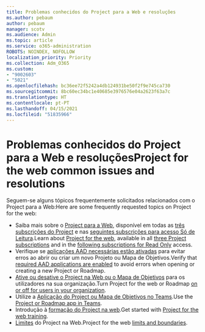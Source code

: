 ```yaml
---
title: Problemas conhecidos do Project para a Web e resoluções
ms.author: pebaum
author: pebaum
manager: scotv
ms.audience: Admin
ms.topic: article
ms.service: o365-administration
ROBOTS: NOINDEX, NOFOLLOW
localization_priority: Priority
ms.collection: Adm_O365
ms.custom:
- "9002603"
- "5021"
ms.openlocfilehash: bc36ee72f5242a4db124931be50f2f9e745ca730
ms.sourcegitcommit: 8bc60ec34bc1e40685e3976576e04a2623f63a7c
ms.translationtype: HT
ms.contentlocale: pt-PT
ms.lasthandoff: 04/15/2021
ms.locfileid: "51835966"
---
```

# <a name="project-for-the-web-common-issues-and-resolutions"></a><span data-ttu-id="2f840-102">Problemas conhecidos do Project para a Web e resoluções</span><span class="sxs-lookup"><span data-stu-id="2f840-102">Project for the web common issues and resolutions</span></span>

<span data-ttu-id="2f840-103">Seguem-se alguns tópicos frequentemente solicitados relacionados com o Project para a Web:</span><span class="sxs-lookup"><span data-stu-id="2f840-103">Here are some frequently requested topics on Project for the web:</span></span>

- <span data-ttu-id="2f840-104">Saiba mais sobre o [Project para a Web](https://support.microsoft.com/office/what-is-project-for-the-web-c19b2421-3c9d-4037-97c6-f66b6e1d2eb5), disponível em todas as [três subscrições do Project](https://products.office.com/project/compare-microsoft-project-management-software) e nas [seguintes subscrições para acesso Só de Leitura](https://docs.microsoft.com/project-for-the-web/office-365-user-view-access-to-project-and-roadmap).</span><span class="sxs-lookup"><span data-stu-id="2f840-104">Learn about [Project for the web](https://support.microsoft.com/office/what-is-project-for-the-web-c19b2421-3c9d-4037-97c6-f66b6e1d2eb5), available in all [three Project subscriptions](https://products.office.com/project/compare-microsoft-project-management-software) and in the [following subscriptions for Read Only](https://docs.microsoft.com/project-for-the-web/office-365-user-view-access-to-project-and-roadmap) access.</span></span>
- <span data-ttu-id="2f840-105">Verifique se [aplicações AAD necessárias estão ativadas](https://techcommunity.microsoft.com/t5/project-support-blog/roadmap-have-you-disabled-some-necessary-services/ba-p/815067) para evitar erros ao abrir ou criar um novo Projeto ou Mapa de Objetivos.</span><span class="sxs-lookup"><span data-stu-id="2f840-105">Verify that [required AAD applications are enabled](https://techcommunity.microsoft.com/t5/project-support-blog/roadmap-have-you-disabled-some-necessary-services/ba-p/815067) to avoid errors when opening or creating a new Project or Roadmap.</span></span>
- <span data-ttu-id="2f840-106">[Ative ou desative o Project na Web ou o Mapa de Objetivos](https://docs.microsoft.com/project-for-the-web/turn-project-for-the-web-off) para os utilizadores na sua organização.</span><span class="sxs-lookup"><span data-stu-id="2f840-106">Turn Project for the web or Roadmap [on or off for users in your organization](https://docs.microsoft.com/project-for-the-web/turn-project-for-the-web-off).</span></span>
- <span data-ttu-id="2f840-107">Utilize a [Aplicação do Project ou Mapa de Objetivos no Teams](https://support.microsoft.com/office/2dc584e6-2f6c-4e2d-9008-0b3f6845eb52).</span><span class="sxs-lookup"><span data-stu-id="2f840-107">Use the [Project or Roadmap app in Teams](https://support.microsoft.com/office/2dc584e6-2f6c-4e2d-9008-0b3f6845eb52).</span></span>
- <span data-ttu-id="2f840-108">Introdução à [formação do Project na web](https://support.office.com/article/50bf3e29-0f0d-4b7a-9d2c-7c78389b67ad).</span><span class="sxs-lookup"><span data-stu-id="2f840-108">Get started with [Project for the web training](https://support.office.com/article/50bf3e29-0f0d-4b7a-9d2c-7c78389b67ad).</span></span>
- <span data-ttu-id="2f840-109">[Limites](https://docs.microsoft.com/project-for-the-web/project-for-the-web-limits-and-boundaries) do Project na Web.</span><span class="sxs-lookup"><span data-stu-id="2f840-109">Project for the web [limits and boundaries](https://docs.microsoft.com/project-for-the-web/project-for-the-web-limits-and-boundaries).</span></span>
